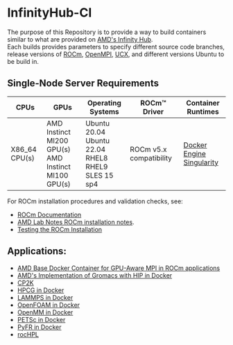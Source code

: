 # InfinityHub-CI

The purpose of this Repository is to provide a way to build containers similar to what are provided on [AMD's Infinity Hub](https://www.amd.com/en/technologies/infinity-hub).  
Each builds provides parameters to specify different source code branches, release versions of [ROCm](https://github.com/RadeonOpenCompute/ROCm), [OpenMPI](https://github.com/open-mpi/ompi), [UCX](https://github.com/openucx/ucx), and different versions Ubuntu to be build in. 

## Single-Node Server Requirements
| CPUs | GPUs | Operating Systems | ROCm™ Driver | Container Runtimes | 
| ---- | ---- | ----------------- | ------------ | ------------------ | 
| X86_64 CPU(s) | AMD Instinct MI200 GPU(s) <br>  AMD Instinct MI100 GPU(s) | Ubuntu 20.04 <br> Ubuntu 22.04 <BR> RHEL8 <br> RHEL9 <br> SLES 15 sp4 | ROCm v5.x compatibility |[Docker Engine](https://docs.docker.com/engine/install/) <br> [Singularity](https://sylabs.io/docs/) |

For ROCm installation procedures and validation checks, see:
* [ROCm Documentation](https://docs.amd.com/)
* [AMD Lab Notes ROCm installation notes](https://github.com/amd/amd-lab-notes/tree/release/rocm-installation).
* [Testing the ROCm Installation](https://rocmdocs.amd.com/en/latest/Installation_Guide/Installation-Guide.html#testing-the-rocm-installation)

## Applications:
 - [AMD Base Docker Container for GPU-Aware MPI in ROCm applications](/base-gpu-mpi-rocm-docker/)
 - [AMD's Implementation of Gromacs with HIP in Docker](/gromacs-docker/)
 - [CP2K](/cp2k-docker/)
 - [HPCG in Docker](/hpcg-docker/)
 - [LAMMPS in Docker](/lammps-docker/)
 - [OpenFOAM in Docker](/openfoam-docker/)
 - [OpenMM in Docker](/openmm-docker/)
 - [PETSc in Docker](/petsc-docker/)
 - [PyFR in Docker](/pyfr-docker/)
 - [rocHPL](/rochpl/)
